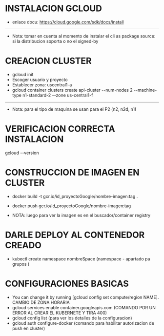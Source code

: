 # INSTALACION GCLOUD
* enlace docu: https://cloud.google.com/sdk/docs/install

-------

* Nota: tomar en cuenta al momento de instalar el cli as package source: si la distribucion soporta o no el signed-by

# CREACION CLUSTER
* gcloud init
* Escoger usuario y proyecto
* Establecer zona: uscentral1-a
* gcloud container clusters create api-cluster  --num-nodes 2 --machine-type n1-standard-2 --zone us-central1-f


----
* Nota: para el tipo de maquina se usan para el P2 (n2, n2d, n1)

# VERIFICACION CORRECTA INSTALACION 
gcloud --version

# CONSTRUCCION DE IMAGEN EN CLUSTER
* docker build -t gcr.io/id_proyectoGoogle/nombre-imagen:tag .
 * docker push gcr.io/id_proyectoGoogle/nombre-imagen:tag

 * NOTA: luego para ver la imagen es en el buscador/container registry

# DARLE DEPLOY AL CONTENEDOR CREADO
* kubectl create namespace nombreSpace 
(namespace - apartado pa grupos )


# CONFIGURACIONES BASICAS
 * You can change it by running [gcloud config set compute/region NAME]. CAMBIO DE ZONA HORARIA
 * gcloud services enable container.googleapis.com (COMANDO POR UN ERROR AL CREAR EL KUBERNETE Y TIRA 400)
 * gcloud config list (para ver los detalles de la configuracion)
 * gcloud auth configure-docker (comando para habilitar autorizacion de push en cluster)
